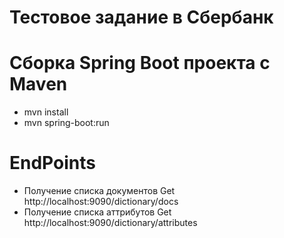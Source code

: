 # Тестовое задание в Сбербанк

# Сборка Spring Boot проекта с Maven
- mvn install
- mvn spring-boot:run

# EndPoints
- Получение списка документов Get http://localhost:9090/dictionary/docs
- Получение списка аттрибутов Get http://localhost:9090/dictionary/attributes
